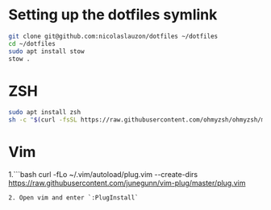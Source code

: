 # Setting up the dotfiles symlink
```bash
git clone git@github.com:nicolaslauzon/dotfiles ~/dotfiles
cd ~/dotfiles
sudo apt install stow
stow .
```

# ZSH
```bash
sudo apt install zsh
sh -c "$(curl -fsSL https://raw.githubusercontent.com/ohmyzsh/ohmyzsh/master/tools/install.sh)"
```

# Vim
1.```bash
curl -fLo ~/.vim/autoload/plug.vim --create-dirs \
    https://raw.githubusercontent.com/junegunn/vim-plug/master/plug.vim
```
2. Open vim and enter `:PlugInstall`
